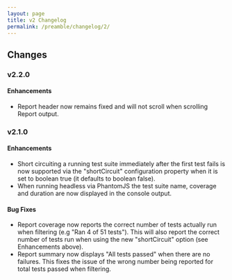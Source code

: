 ```yaml
---
layout: page
title: v2 Changelog
permalink: /preamble/changelog/2/
---
```


## Changes

### v2.2.0
#### Enhancements
* Report header now remains fixed and will not scroll when scrolling Report
output.

### v2.1.0
#### Enhancements

* Short circuiting a running test suite immediately after the first test fails is now supported via the "shortCircuit" configuration property when it is set to boolean true (it defaults to boolean false).
* When running headless via PhantomJS the test suite name, coverage and duration are now displayed in the console output.

#### Bug Fixes

* Report coverage now reports the correct number of tests actually run when filtering (e.g "Ran 4 of 51 tests"). This will also report the correct number of tests run when using the new "shortCircuit" option (see Enhancements above).
* Report summary now displays "All tests passed" when there are no failures. This fixes the issue of the wrong number being reported for total tests passed when filtering.
